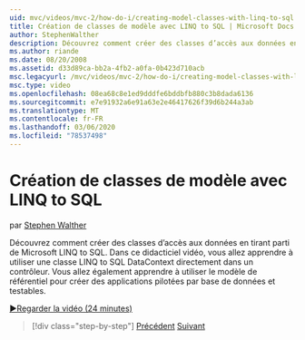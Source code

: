 ```yaml
---
uid: mvc/videos/mvc-2/how-do-i/creating-model-classes-with-linq-to-sql
title: Création de classes de modèle avec LINQ to SQL | Microsoft Docs
author: StephenWalther
description: Découvrez comment créer des classes d’accès aux données en tirant parti de Microsoft LINQ to SQL. Dans ce didacticiel vidéo, vous allez apprendre à utiliser une LINQ to SQL DataContext...
ms.author: riande
ms.date: 08/20/2008
ms.assetid: d33d89ca-bb2a-4fb2-a0fa-0b423d710acb
msc.legacyurl: /mvc/videos/mvc-2/how-do-i/creating-model-classes-with-linq-to-sql
msc.type: video
ms.openlocfilehash: 08ea68c8e1ed9dddfe6bddbfb880c3b8dada6136
ms.sourcegitcommit: e7e91932a6e91a63e2e46417626f39d6b244a3ab
ms.translationtype: MT
ms.contentlocale: fr-FR
ms.lasthandoff: 03/06/2020
ms.locfileid: "78537498"
---
```

# <a name="creating-model-classes-with-linq-to-sql"></a>Création de classes de modèle avec LINQ to SQL

par [Stephen Walther](https://github.com/StephenWalther)

Découvrez comment créer des classes d’accès aux données en tirant parti de Microsoft LINQ to SQL. Dans ce didacticiel vidéo, vous allez apprendre à utiliser une classe LINQ to SQL DataContext directement dans un contrôleur. Vous allez également apprendre à utiliser le modèle de référentiel pour créer des applications pilotées par base de données et testables.

[&#9654;Regarder la vidéo (24 minutes)](https://channel9.msdn.com/Blogs/ASP-NET-Site-Videos/creating-model-classes-with-linq-to-sql)

> [!div class="step-by-step"]
> [Précédent](creating-custom-html-helpers.md)
> [Suivant](displaying-a-table-of-database-data.md)
